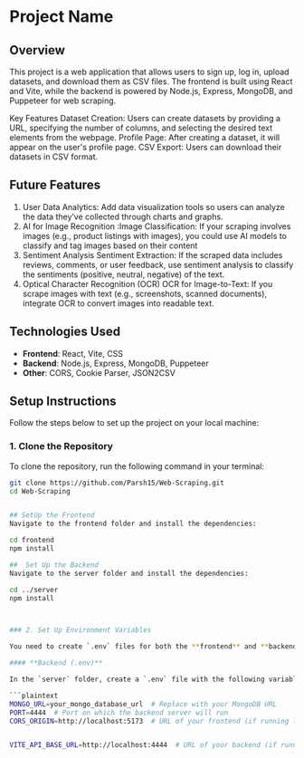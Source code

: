 # Project Name

## Overview

This project is a web application that allows users to sign up, log in, upload datasets, and download them as CSV files. The frontend is built using React and Vite, while the backend is powered by Node.js, Express, MongoDB, and Puppeteer for web scraping.

Key Features
Dataset Creation: Users can create datasets by providing a URL, specifying the number of columns, and selecting the desired text elements from the webpage.
Profile Page: After creating a dataset, it will appear on the user's profile page.
CSV Export: Users can download their datasets in CSV format.


## Future Features
1) User Data Analytics: Add data visualization tools so users can analyze the data they’ve collected through charts and graphs.
2) AI for Image Recognition :Image Classification: If your scraping involves images (e.g., product listings with images), you could use AI models to classify and tag images based on their content
3) Sentiment Analysis
Sentiment Extraction: If the scraped data includes reviews, comments, or user feedback, use sentiment analysis to classify the sentiments (positive, neutral, negative) of the text.
4) Optical Character Recognition (OCR)
OCR for Image-to-Text: If you scrape images with text (e.g., screenshots, scanned documents), integrate OCR to convert images into readable text.

## Technologies Used

- **Frontend**: React, Vite, CSS
- **Backend**: Node.js, Express, MongoDB, Puppeteer
- **Other**: CORS, Cookie Parser, JSON2CSV

## Setup Instructions

Follow the steps below to set up the project on your local machine:

### 1. Clone the Repository

To clone the repository, run the following command in your terminal:

```bash
git clone https://github.com/Parsh15/Web-Scraping.git
cd Web-Scraping


## SetUp the Frontend
Navigate to the frontend folder and install the dependencies:

cd frontend
npm install

##  Set Up the Backend
Navigate to the server folder and install the dependencies:

cd ../server
npm install



### 2. Set Up Environment Variables

You need to create `.env` files for both the **frontend** and **backend**.

#### **Backend (.env)**

In the `server` folder, create a `.env` file with the following variables:

```plaintext
MONGO_URL=your_mongo_database_url  # Replace with your MongoDB URL
PORT=4444  # Port on which the backend server will run
CORS_ORIGIN=http://localhost:5173  # URL of your frontend (if running locally)


VITE_API_BASE_URL=http://localhost:4444  # URL of your backend (if running locally)
